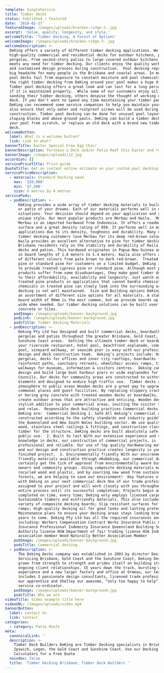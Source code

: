 ```yaml
---
template: SingleService
title: Timber decks
status: Published / Featured
date: '2018-01-27'
featuredImage: /images/uploads/bracken-ridge-3-.jpg
excerpt: 'Value, quality, longevity, and style.'
welcomeTitle: 'Timber Decking, A Forest of Options'
welcomeImage: /images/uploads/bracken-ridge-3-.jpg
welcomeDescription: >-
  DeKing offers a variety of different timber decking applications. We build
  high-quality commercial and residential decks for outdoor kitchens, patios and
  pergolas. From second-story patios to large covered outdoor kitchens, DeKing
  meets any need for timber decking. Our clients enjoy the quality workmanship
  and customised design process during construction.  Pool decking represents a
  big headache for many people in the Brisbane and coastal areas. In many cases,
  pool decks fail from exposure to constant moisture and pool chemicals. Getting
  the right timber decking from DeKing around your pool makes a huge difference.
  Timber pool decking offers a great look and can last for a long period of time
  if it is maintained properly.  While some of our customers enjoy oiling and
  sanding their timber decking, others despise the thought of working on the
  deck. If you don’t want to spend any time maintaining your timber pool deck,
  DeKing can recommend some service companies to help you maintain your deck. We
  also ensure that only water and rustproof screws will be used during
  construction. Timber pool decking can be done for unusual pool layouts,
  sloping blocks and above ground pools. DeKing can build a timber deck around
  your pool from scratch, or replace an old deck with a brand new timber pool
  deck.
welcomeButton:
  label: What is a welcome button?
  link: Link to what?
bannerTitle: Easter Special Free Egg Chair
bannerDescription: Purchase a Deck and/or Patio Roof this Easter and receive a Free Egg Chair.
bannerImage: /images/uploads/12.jpg
accordion: []
servicePriceTitle: Price guide
QuoteTitle: Get an instant online estimate on your custom pool decking
servicePriceDescription:
  - materials: Standard Decking wood
    max: '$20,000'
    min: '$7,500'
    size: 6 metres by 4 metres
servicePods:
  - podDescription: >-
      DeKing provides a wide array of timber decking materials to build the deck
      or patio of your dreams. Each of our materials performs well in different
      situations. Your decision should depend on your application and your own
      unique style. Our most popular products are Merbau and Kwila.  Merbau
      Merbau is an imported hardwood from Indonesia. It offers a reeded top
      surface and a great density rating of 850. It performs well in many
      applications due to its density, toughness and durability. Many of our
      timber decking customers love Merbau for its deep red-brown colour.  Kwila
      Kwila provides an excellent alternative to pine for timber decking.
      Brisbane residents rely on the stability and durability of Kwila for their
      decks and patios. This hardwood originates in Papua New Guinea and comes
      in board lengths of 1.8 meters to 5.4 meters. Kwila also offers a variety
      of different colours from pale brown to dark red-brown.  Treated cypress
      pine or standard pine For customers on a limited budget, DeKing is happy
      to provide treated cypress pine or standard pine. Although most pine
      products suffer from some disadvantages, they make good timber decking due
      to their affordability, availability and longevity. Just watch out for
      treated pine products in applications that cannot handle chemicals. The
      chemicals in treated pine can slowly leak into the surrounding area if the
      decking is not well maintained.  Size and Building options DeKing offers
      an assortment of different size options for all materials. A standard
      board width of 90mm is the most common, but we provide boards up to 140mm
      wide when needed. Our timber decking solutions can be built over existing
      concrete or tiles.
    podImage: /images/uploads/banner-background.jpg
    podLink: /images/uploads/banner-background.jpg
    podsTitle: Timber Decking Materials
  - podDescription: >-
      Deking Pty Ltd has designed and built commercial decks, boardwalks,
      pergolas and patios throughout the greater Brisbane, Gold Coast, and
      Sunshine Coast areas.  Getting the ultimate timber deck or boardwalk for
      your riverside restaurant, hotel pool, beachfront esplanade, community
      pool, vineyard walkway, or seaside pier is easy with our professional deck
      design and deck construction team.  Deking’s projects include: Hardwood
      pergolas, decks for offices and inner city rooftops, boardwalks for
      rainforest paths, sanctuary retreats, wheelchair access ramps, timber
      walkways for museums, information & visitors centres.  Deking can also
      design and build large boat harbour piers or wide esplanades for City
      Councils. Our decks for community areas are constructed to withstand the
      elements and designed to endure high traffic use.  Timber decks add
      atmosphere to public areas Wooden decks are a great way to upgrade your
      communal places and guest facilities. By replacing slippery cracked tiles
      or boring grey concrete with treated wooden decks or boardwalks, you can
      create outdoor areas that are attractive and enticing. Wooden decks are a
      stylish addition to your commercial areas, inviting the visitor to linger
      and relax.  Responsible deck building practices Commercial decks from
      DeKing are:  Commercial Decking 1. Safe All Deking’s commercial decks are
      constructed according to the safety standards and industry guidelines for
      the Queensland and New South Wales building sector. We use quality-tested
      wood, stainless steel railings & fittings, and construction class treated
      timber for the structure. DeKing decks are built absolutely safe for
      public use.  2. Built to last With our extensive experience and specialty
      knowledge in decks, our construction of commercial projects, is
      professional and reliable. Our use of top quality hardwearing materials
      and our design and construction practice creates longevity in your
      finished project.  3. Environmentally friendly With our environmentally
      friendly materials available through eKoDeking, our commercial decks will
      certainly get the tick of approval from environmentally aware business
      owners and community groups. Using composite decking materials made from
      recycled wood and plastic, and by sourcing new wood from sustainable
      forests, we are helping to save our environment!  Key features of engaging
      with Deking on your next commercial deck One of our trade professionals is
      assigned to your project and will work closely with you throughout the
      entire process until its successful completion; Projects begin and are
      completed on time, every time; Deking only employs licensed carpenters;
      Sustainable timbers and ecofriendly materials. This also includes a
      variety of composite decking boards; Slip resistant surfaces for steps and
      ramps; High-quality decking oil for good looks and lasting protection;
      Maintenance plans to ensure your decking areas stays looking brand new for
      years to come. Deking Pty Ltd has all the required insurances and licenses
      including: Workers Compensation Contract Works Insurance Public Liability
      Insurance Professional Indemnity Insurance Queensland Building Services
      Authority license NSW Department of fair trading license HIA Industry
      association member Wood Naturally Better Association Member
    podImage: /images/uploads/banner-background.jpg
    podsTitle: Commercial decking
  - podDescription: >-
      The Deking Decks company was established in 2003 by director David Rider.
      Servicing Brisbane, Gold Coast and the Sunshine Coast, Deking Decks has
      grown from strength to strength and prides itself on building strong and
      ongoing client relationships. 15 years down the track, bursting with
      experience and a new larger factory and office at Ormeau, our team
      includes 3 passionate design consultants, licensed trade professionals,
      our apprentice and Shelley our awesome, “only too happy to help“, client
      service co-ordinator.
    podImage: /images/uploads/banner-background.jpg
    podsTitle: Who we are
videoTitle: Video example title here
videoURL: /images/uploads/video.mp4
bannerButton:
  label: Contact Us
  link: Contact
categories:
  - category: Patio Roofs
meta:
  canonicalLink: ''
  description: >-
    Timber Deck Builders DeKing are Timber Decking specialists in Brisbane,
    Ipswich, Logan, the Gold Coast and Sunshine Coast. Use our Decking
    Calculators for a Free Quote
  noindex: false
  title: 'Timber Decking Brisbane, Timber Deck Builders '
---
```

